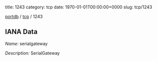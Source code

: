 title: 1243
category: tcp
date: 1970-01-01T00:00:00+0000
slug: tcp/1243

[portdb](/) / [tcp](/category/tcp.html) / 1243


## IANA Data

_Name:_ serialgateway

_Description:_ SerialGateway

